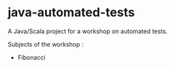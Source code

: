 # java-automated-tests
A Java/Scala project for a workshop on automated tests.

Subjects of the workshop :
* Fibonacci
